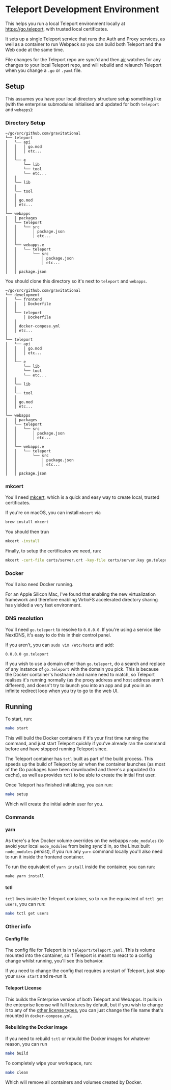 # Teleport Development Environment

This helps you run a local Teleport environment locally at https://go.teleport, with trusted local certificates.

It sets up a single Teleport service that runs the Auth and Proxy services, as well as a container to run Webpack so you can build both Teleport and the Web code at the same time.

File changes for the Teleport repo are sync'd and then [air](https://github.com/cosmtrek/air) watches for any changes to your local Teleport repo, and will rebuild and relaunch Teleport when you change a `.go` or `.yaml` file.

## Setup

This assumes you have your local directory structure setup something like (with the enterprise submodules initialised and updated for both `teleport` and `webapps`):


### Directory Setup

```
~/go/src/github.com/gravitational
└── teleport
│   └── api
│   │   │ go.mod
│   │   │ etc...
│   │
│   └── e
│       └── lib
│       └── tool
│       └── etc...
│   │
│   └── lib
│   │
│   └── tool
│   │
│   │ go.mod
│   │ etc...
│
└── webapps
│   │ packages
│   └── teleport
│   │   └── src
│   │       │ package.json
│   │       │ etc...
│   │
│   └── webapps.e
│   │   └── teleport
│   │       └── src
│   │           │ package.json
│   │           │ etc...
│   │
│   │ package.json
```

You should clone this directory so it's next to `teleport` and `webapps`.

```
~/go/src/github.com/gravitational
└── development
│   └── frontend
│   │   │ Dockerfile
│   │
│   └── teleport
│       │ Dockerfile
│   │
│   │ docker-compose.yml
│   │ etc...
│
└── teleport
│   └── api
│   │   │ go.mod
│   │   │ etc...
│   │
│   └── e
│       └── lib
│       └── tool
│       └── etc...
│   │
│   └── lib
│   │
│   └── tool
│   │
│   │ go.mod
│   │ etc...
│
└── webapps
│   │ packages
│   └── teleport
│   │   └── src
│   │       │ package.json
│   │       │ etc...
│   │
│   └── webapps.e
│   │   └── teleport
│   │       └── src
│   │           │ package.json
│   │           │ etc...
│   │
│   │ package.json
```

### mkcert

You'll need [mkcert](https://github.com/FiloSottile/mkcert), which is a quick and easy way to create local, trusted certificates.

If you're on macOS, you can install `mkcert` via

```bash
brew install mkcert
```

You should then trun
```bash
mkcert -install
```

Finally, to setup the certificates we need, run:

```bash
mkcert -cert-file certs/server.crt -key-file certs/server.key go.teleport "*.teleport"
```

### Docker

You'll also need Docker running.

For an Apple Silicon Mac, I've found that enabling the new virtualization framework and therefore enabling VirtioFS accelerated directory sharing has yielded a very fast environment.

### DNS resolution

You'll need `go.teleport` to resolve to `0.0.0.0`. If you're using a service like NextDNS, it's easy to do this in their control panel.

If you aren't, you can `sudo vim /etc/hosts` and add:

```
0.0.0.0 go.teleport
```

If you wish to use a domain other than `go.teleport`, do a search and replace of any instance of `go.teleport` with the domain you pick. This is because the Docker container's hostname and name need to match, so Teleport realises it's running normally (as the proxy address and host address aren't different), and doesn't try to launch you into an app and put you in an infinite redirect loop when you try to go to the web UI.

## Running

To start, run:

```bash
make start
```

This will build the Docker containers if it's your first time running the command, and just start Teleport quickly if you've already ran the command before and have stopped running Teleport since.

The Teleport container has `tctl` built as part of the build process. This speeds up the build of Teleport by air when the container launches (as most of the Go packages have been downloaded and there's a populated Go cache), as well as provides `tctl` to be able to create the initial first user.

Once Teleport has finished initializing, you can run:

```bash
make setup
```

Which will create the initial admin user for you.

### Commands

#### yarn

As there's a few Docker volume overrides on the webapps `node_modules` (to avoid your local `node_modules` from being sync'd in, so the Linux built `node_modules` persist), if you run any `yarn` command locally you'll also need to run it inside the frontend container.

To run the equivalent of `yarn install` inside the container, you can run:

```
make yarn install
```

#### tctl

`tctl` lives inside the Teleport container, so to run the equivalent of `tctl get users`, you can run:

```bash
make tctl get users
```

### Other info

#### Config File

The config file for Teleport is in `teleport/teleport.yaml`. This is volume mounted into the container, so if Teleport is meant to react to a config change whilst running, you'll see this behavior.

If you need to change the config that requires a restart of Teleport, just stop your `make start` and re-run it.

#### Teleport License

This builds the Enterprise version of both Teleport and Webapps. It pulls in the enterprise license will full features by default, but if you wish to change it to any of the [other license types](https://github.com/gravitational/teleport.e/tree/master/fixtures), you can just change the file name that's mounted in `docker-compose.yml`.

#### Rebuilding the Docker image

If you need to rebuild `tctl` or rebuild the Docker images for whatever reason, you can run

```bash
make build
```

To completely wipe your workspace, run:

```bash
make clean
```

Which will remove all containers and volumes created by Docker.
